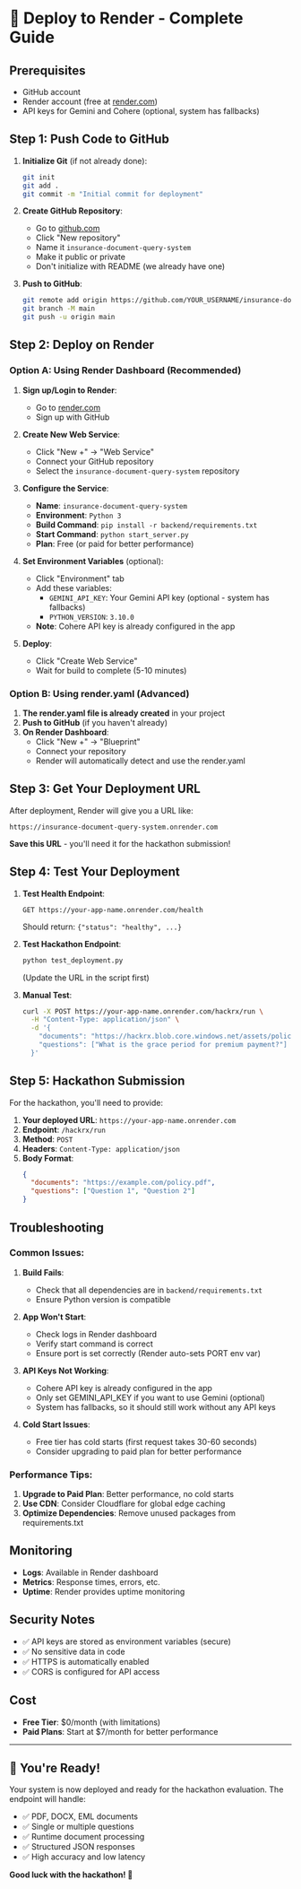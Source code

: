# 🚀 Deploy to Render - Complete Guide

## Prerequisites
- GitHub account
- Render account (free at [render.com](https://render.com))
- API keys for Gemini and Cohere (optional, system has fallbacks)

## Step 1: Push Code to GitHub

1. **Initialize Git** (if not already done):
   ```bash
   git init
   git add .
   git commit -m "Initial commit for deployment"
   ```

2. **Create GitHub Repository**:
   - Go to [github.com](https://github.com)
   - Click "New repository"
   - Name it `insurance-document-query-system`
   - Make it public or private
   - Don't initialize with README (we already have one)

3. **Push to GitHub**:
   ```bash
   git remote add origin https://github.com/YOUR_USERNAME/insurance-document-query-system.git
   git branch -M main
   git push -u origin main
   ```

## Step 2: Deploy on Render

### Option A: Using Render Dashboard (Recommended)

1. **Sign up/Login to Render**:
   - Go to [render.com](https://render.com)
   - Sign up with GitHub

2. **Create New Web Service**:
   - Click "New +" → "Web Service"
   - Connect your GitHub repository
   - Select the `insurance-document-query-system` repository

3. **Configure the Service**:
   - **Name**: `insurance-document-query-system`
   - **Environment**: `Python 3`
   - **Build Command**: `pip install -r backend/requirements.txt`
   - **Start Command**: `python start_server.py`
   - **Plan**: Free (or paid for better performance)

4. **Set Environment Variables** (optional):
   - Click "Environment" tab
   - Add these variables:
     - `GEMINI_API_KEY`: Your Gemini API key (optional - system has fallbacks)
     - `PYTHON_VERSION`: `3.10.0`
   - **Note**: Cohere API key is already configured in the app

5. **Deploy**:
   - Click "Create Web Service"
   - Wait for build to complete (5-10 minutes)

### Option B: Using render.yaml (Advanced)

1. **The render.yaml file is already created** in your project
2. **Push to GitHub** (if you haven't already)
3. **On Render Dashboard**:
   - Click "New +" → "Blueprint"
   - Connect your repository
   - Render will automatically detect and use the render.yaml

## Step 3: Get Your Deployment URL

After deployment, Render will give you a URL like:
```
https://insurance-document-query-system.onrender.com
```

**Save this URL** - you'll need it for the hackathon submission!

## Step 4: Test Your Deployment

1. **Test Health Endpoint**:
   ```
   GET https://your-app-name.onrender.com/health
   ```
   Should return: `{"status": "healthy", ...}`

2. **Test Hackathon Endpoint**:
   ```bash
   python test_deployment.py
   ```
   (Update the URL in the script first)

3. **Manual Test**:
   ```bash
   curl -X POST https://your-app-name.onrender.com/hackrx/run \
     -H "Content-Type: application/json" \
     -d '{
       "documents": "https://hackrx.blob.core.windows.net/assets/policy.pdf?sv=2023-01-03&st=2025-07-04T09%3A11%3A24Z&se=2027-07-05T09%3A11%3A00Z&sr=b&sp=r&sig=N4a9OU0w0QXO6AOIBiu4bpl7AXvEZogeT%2FjUHNO7HzQ%3D",
       "questions": ["What is the grace period for premium payment?"]
     }'
   ```

## Step 5: Hackathon Submission

For the hackathon, you'll need to provide:

1. **Your deployed URL**: `https://your-app-name.onrender.com`
2. **Endpoint**: `/hackrx/run`
3. **Method**: `POST`
4. **Headers**: `Content-Type: application/json`
5. **Body Format**:
   ```json
   {
     "documents": "https://example.com/policy.pdf",
     "questions": ["Question 1", "Question 2"]
   }
   ```

## Troubleshooting

### Common Issues:

1. **Build Fails**:
   - Check that all dependencies are in `backend/requirements.txt`
   - Ensure Python version is compatible

2. **App Won't Start**:
   - Check logs in Render dashboard
   - Verify start command is correct
   - Ensure port is set correctly (Render auto-sets PORT env var)

3. **API Keys Not Working**:
   - Cohere API key is already configured in the app
   - Only set GEMINI_API_KEY if you want to use Gemini (optional)
   - System has fallbacks, so it should still work without any API keys

4. **Cold Start Issues**:
   - Free tier has cold starts (first request takes 30-60 seconds)
   - Consider upgrading to paid plan for better performance

### Performance Tips:

1. **Upgrade to Paid Plan**: Better performance, no cold starts
2. **Use CDN**: Consider Cloudflare for global edge caching
3. **Optimize Dependencies**: Remove unused packages from requirements.txt

## Monitoring

- **Logs**: Available in Render dashboard
- **Metrics**: Response times, errors, etc.
- **Uptime**: Render provides uptime monitoring

## Security Notes

- ✅ API keys are stored as environment variables (secure)
- ✅ No sensitive data in code
- ✅ HTTPS is automatically enabled
- ✅ CORS is configured for API access

## Cost

- **Free Tier**: $0/month (with limitations)
- **Paid Plans**: Start at $7/month for better performance

---

## 🎉 You're Ready!

Your system is now deployed and ready for the hackathon evaluation. The endpoint will handle:
- ✅ PDF, DOCX, EML documents
- ✅ Single or multiple questions
- ✅ Runtime document processing
- ✅ Structured JSON responses
- ✅ High accuracy and low latency

**Good luck with the hackathon! 🚀** 
